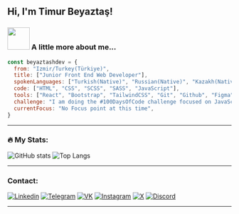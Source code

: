 <h2>Hi, I'm Timur Beyaztaş!</h2>

### <img src="https://media.giphy.com/media/VgCDAzcKvsR6OM0uWg/giphy.gif" width="50"> A little more about me... 
```javascript
const beyaztashdev = {
  from: "Izmir/Turkey(Türkiye)",
  title: ["Junior Front End Web Developer"],
  spokenLanguages: ["Turkish(Native)", "Russian(Native)", "Kazakh(Native)", "English(B1)"],
  code: ["HTML", "CSS", "SCSS", "SASS", "JavaScript"],
  tools: ["React", "Bootstrap", "TailwindCSS", "Git", "Github", "Figma", "Photoshop"],
  challenge: "I am doing the #100DaysOfCode challenge focused on JavaScript and React",
  currentFocus: "No Focus point at this time",
}
```

---

### :fire: My Stats:

![GitHub stats](https://github-readme-stats.vercel.app/api?username=beyaztashdev&show_icons=true&hide=prs,issues,contribs&theme=dark) ![Top Langs](https://github-readme-stats.vercel.app/api/top-langs/?username=beyaztashdev&layout=compact&theme=dark)

---

### Contact:

[![Linkedin](https://img.shields.io/badge/-Linkedin-333?style=for-the-badge&logo=Linkedin&logoColor=FF0000)](https://www.linkedin.com/in/beyaztash/)
[![Telegram](https://img.shields.io/badge/-Telegram-333?style=for-the-badge&logo=telegram&logoColor=27A0D9)](https://t.me/beyaztash)
[![VK](https://img.shields.io/badge/-VK-333?style=for-the-badge&logo=Vk&logoColor=27A0D9)](https://vk.com/beyaztash)
[![Instagram](https://img.shields.io/badge/-Instagram-333?style=for-the-badge&logo=instagram&logoColor=B4068E)](https://instagram.com/_beyaztash_)
[![X](https://img.shields.io/badge/-X-333?style=for-the-badge&logo=X&logoColor=white)](https://Twitter.com/beyaztashdev)
[![Discord](https://img.shields.io/badge/-Discord-333?style=for-the-badge&logo=Discord&logoColor=blue)](https://discordapp.com/users/275335782409961472)

---
